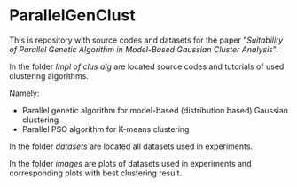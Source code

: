 # ParallelGenClust

This is repository with source codes and datasets for the paper "*Suitability of Parallel Genetic Algorithm in Model-Based Gaussian Cluster Analysis*".

In the folder *Impl of clus alg* are located source codes and tutorials of used clustering algorithms.

Namely:
 * Parallel genetic algorithm for model-based (distribution based) Gaussian clustering
 * Parallel PSO algorithm for K-means clustering
 
In the folder *datasets* are located all datasets used in experiments.

In the folder *images* are plots of datasets used in experiments and corresponding plots with best clustering result.

